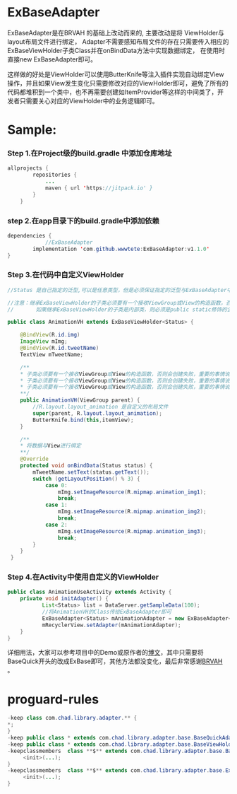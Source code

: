 # ExBaseAdapter

ExBaseAdapter是在BRVAH 的基础上改动而来的,
主要改动是将 ViewHolder与layout布局文件进行绑定，
Adapter不需要感知布局文件的存在只需要传入相应的ExBaseViewHolder子类Class并在onBindData方法中实现数据绑定，
在使用时直接new ExBaseAdapter即可。

这样做的好处是ViewHolder可以使用ButterKnife等注入插件实现自动绑定View操作，并且如果View发生变化只需要修改对应的ViewHolder即可，避免了所有的代码都堆积到一个类中，也不再需要创建如ItemProvider等这样的中间类了，开发者只需要关心对应的ViewHolder中的业务逻辑即可。

# Sample:
### Step 1.在Project级的build.gradle 中添加仓库地址
```java
allprojects {
		repositories {
			...
			maven { url 'https://jitpack.io' }
		}
	}
```
### step 2.在app目录下的build.gradle中添加依赖
```java
dependencies {
            //ExBaseAdapter
	    implementation 'com.github.wwwtete:ExBaseAdapter:v1.1.0'
}
```
### Step 3.在代码中自定义ViewHolder
``` java
//Status 是自己指定的泛型,可以是任意类型，但是必须保证指定的泛型与ExBaseAdapter中的数据泛型保持一致或是基类

//注意：继承ExBaseViewHolder的子类必须要有一个接收ViewGroup或View的构造函数，否则会创建失败，
//       如果继承ExBaseViewHolder的子类是内部类，则必须是public static修饰的公共静态内部类。

public class AnimationVH extends ExBaseViewHolder<Status> {

    @BindView(R.id.img)
    ImageView mImg;
    @BindView(R.id.tweetName)
    TextView mTweetName;

    /**
    * 子类必须要有一个接收ViewGroup或View的构造函数，否则会创建失败，重要的事情说三遍。
    * 子类必须要有一个接收ViewGroup或View的构造函数，否则会创建失败，重要的事情说三遍。
    * 子类必须要有一个接收ViewGroup或View的构造函数，否则会创建失败，重要的事情说三遍。
    **/
    public AnimationVH(ViewGroup parent) {
        //R.layout.layout_animation 是自定义的布局文件
        super(parent, R.layout.layout_animation);
        ButterKnife.bind(this,itemView);
    }

    /**
    * 将数据与View进行绑定
    **/
    @Override
    protected void onBindData(Status status) {
        mTweetName.setText(status.getText());
        switch (getLayoutPosition() % 3) {
            case 0:
                mImg.setImageResource(R.mipmap.animation_img1);
                break;
            case 1:
                mImg.setImageResource(R.mipmap.animation_img2);
                break;
            case 2:
                mImg.setImageResource(R.mipmap.animation_img3);
                break;
        }
    }
 }
```
### Step 4.在Activity中使用自定义的ViewHolder
``` java
public class AnimationUseActivity extends Activity {
    private void initAdapter() {
           List<Status> list = DataServer.getSampleData(100);
           //将AnimationVH的Class传给ExBaseAdapter即可
           ExBaseAdapter<Status> mAnimationAdapter = new ExBaseAdapter<Status>(AnimationVH.class, list);
           mRecyclerView.setAdapter(mAnimationAdapter);
    }
}
```

详细用法，大家可以参考项目中的Demo或原作者的[博文](https://www.jianshu.com/p/b343fcff51b0)，其中只需要将BaseQuick开头的改成ExBase即可，其他方法都没变化，最后非常感谢[BRVAH](https://github.com/CymChad/BaseRecyclerViewAdapterHelper) 。


# proguard-rules
``` java
-keep class com.chad.library.adapter.** {
*;
}
-keep public class * extends com.chad.library.adapter.base.BaseQuickAdapter
-keep public class * extends com.chad.library.adapter.base.BaseViewHolder
-keepclassmembers  class **$** extends com.chad.library.adapter.base.BaseViewHolder {
     <init>(...);
}
-keepclassmembers  class **$** extends com.chad.library.adapter.base.ExBaseViewHolder {
     <init>(...);
}
```


